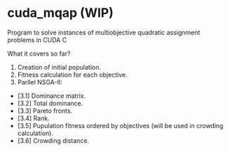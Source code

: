 # cuda_mqap (WIP)
Program to solve instances of multiobjective quadratic assignment problems in CUDA C

What it covers so far?

1. Creation of initial population.
2. Fitness calculation for each objective.
3. Parllel NSGA-II:
  - [3.1] Dominance matrix.
  - [3.2] Total dominance.
  - [3.3] Pareto fronts.
  - [3.4] Rank.
  - [3.5] Pupulation fitness ordered by objectives (will be used in crowding calculation).
  - [3.6] Crowding distance.
